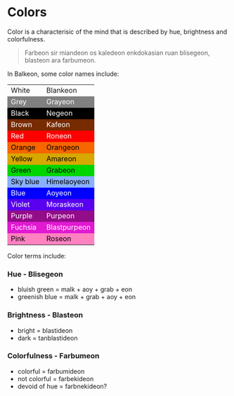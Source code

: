 # Colors
Color is a characterisic of the mind that is described by hue, brightness and colorfulness.
> Farbeon sir miandeon os kaledeon enkdokasian ruan blisegeon, blasteon ara farbumeon.

In Balkeon, some color names include:
<table>
  <tbody>
    <tr>
      <td>White</td>
      <td>Blankeon</td>
    </tr>
    <tr style="background-color: gray; color: white">
      <td>Grey</td>
      <td>Grayeon</td>
    </tr>
    <tr style="background-color: black; color: white">
      <td>Black</td>
      <td>Negeon</td>
    </tr>
    <tr style="background-color: #772b00; color: white">
      <td>Brown</td>
      <td>Kafeon</td>
    </tr>
    <tr style="background-color: red; color: white">
      <td>Red</td>
      <td>Roneon</td>
    </tr>
    <tr style="background-color: #F66500; color: black">
      <td>Orange</td>
      <td>Orangeon</td>
    </tr>
    <tr style="background-color: #D6A800; color: black">
      <td>Yellow</td>
      <td>Amareon</td>
    </tr>
    <tr style="background-color: #00D500; color: black">
      <td>Green</td>
      <td>Grabeon</td>
    </tr>
    <tr style="background-color: #88b0ff; color: black">
      <td>Sky blue</td>
      <td>Himelaoyeon</td>
    </tr>
    <tr style="background-color: blue; color: white">
      <td>Blue</td>
      <td>Aoyeon</td>
    </tr>
    <tr style="background-color: #5800EF; color: white">
      <td>Violet</td>
      <td>Moraskeon</td>
    </tr>
    <tr style="background-color: #930c89; color: white">
      <td>Purple</td>
      <td>Purpeon</td>
    </tr>
    <tr style="background-color: #e119d1; color: white">
      <td>Fuchsia</td>
      <td>Blastpurpeon</td>
    </tr>
    <tr style="background-color: #ff81c0; color: black">
      <td>Pink</td>
      <td>Roseon</td>
    </tr>
  </tbody>
</table>

Color terms include:

### Hue - Blisegeon
- bluish green = malk + aoy + grab + eon
- greenish blue = malk + grab + aoy + eon

### Brightness - Blasteon 
- bright = blastideon
- dark = tanblastideon

### Colorfulness - Farbumeon
- colorful = farbumideon
- not colorful = farbekideon
- devoid of hue = farbnekideon?
